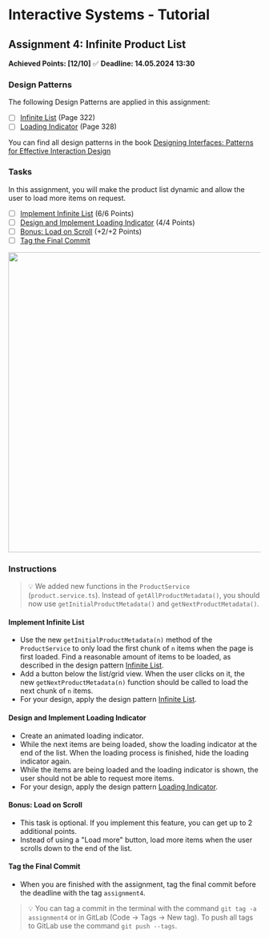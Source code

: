 # Interactive Systems - Tutorial

## Assignment 4: Infinite Product List

**Achieved Points: [12/10]** ✅ 
**Deadline: 14.05.2024 13:30**

### Design Patterns

The following Design Patterns are applied in this assignment:

- [ ] [Infinite List](https://ebookcentral.proquest.com/lib/uni-konstanz/reader.action?docID=5996435&ppg=342) (Page 322)
- [ ] [Loading Indicator](https://ebookcentral.proquest.com/lib/uni-konstanz/reader.action?docID=5996435&ppg=348) (Page 328)

You can find all design patterns in the book [Designing Interfaces: Patterns for Effective Interaction Design](https://ebookcentral.proquest.com/lib/uni-konstanz/detail.action?docID=5996435)

### Tasks

In this assignment, you will make the product list dynamic and allow the user to load more items on request.

- [ ] [Implement Infinite List](#implement-infinite-list) (6/6 Points)
- [ ] [Design and Implement Loading Indicator](#design-and-implement-loading-indicator) (4/4 Points)
- [ ] [Bonus: Load on Scroll](#bonus-load-on-scroll) (+2/+2 Points)
- [ ] [Tag the Final Commit](#tag-the-final-commit)

<img src="images/loading.mp4"  width="600">

### Instructions

> 💡 We added new functions in the `ProductService` (`product.service.ts`). Instead of `getAllProductMetadata()`, you should now use `getInitialProductMetadata()` and `getNextProductMetadata()`.

#### Implement Infinite List

- Use the new `getInitialProductMetadata(n)` method of the `ProductService` to only load the first chunk of `n` items when the page is first loaded. Find a reasonable amount of items to be loaded, as described in the design pattern [Infinite List](https://ebookcentral.proquest.com/lib/uni-konstanz/reader.action?docID=5996435&ppg=342).
- Add a button below the list/grid view. When the user clicks on it, the new `getNextProductMetadata(n)` function should be called to load the next chunk of `n` items.
- For your design, apply the design pattern [Infinite List](https://ebookcentral.proquest.com/lib/uni-konstanz/reader.action?docID=5996435&ppg=342).

#### Design and Implement Loading Indicator

- Create an animated loading indicator.
- While the next items are being loaded, show the loading indicator at the end of the list. When the loading process is finished, hide the loading indicator again.
- While the items are being loaded and the loading indicator is shown, the user should not be able to request more items.
- For your design, apply the design pattern [Loading Indicator](https://ebookcentral.proquest.com/lib/uni-konstanz/reader.action?docID=5996435&ppg=348).

#### Bonus: Load on Scroll

- This task is optional. If you implement this feature, you can get up to 2 additional points.
- Instead of using a "Load more" button, load more items when the user scrolls down to the end of the list.

#### Tag the Final Commit

- When you are finished with the assignment, tag the final commit before the deadline with the tag `assignment4`.

> 💡 You can tag a commit in the terminal with the command `git tag -a assignment4` or in GitLab (Code -> Tags -> New tag). To push all tags to GitLab use the command `git push --tags`.
